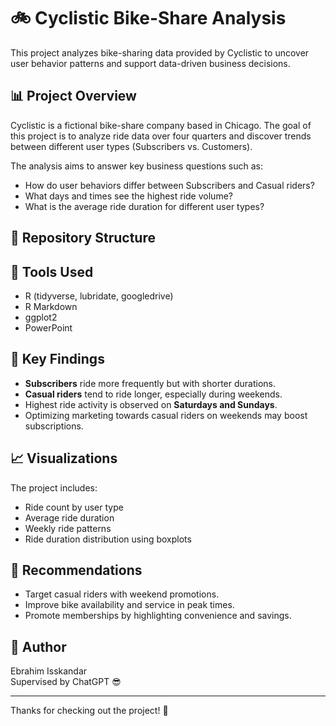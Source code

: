 # 🚲 Cyclistic Bike-Share Analysis

This project analyzes bike-sharing data provided by Cyclistic to uncover user behavior patterns and support data-driven business decisions.

## 📊 Project Overview

Cyclistic is a fictional bike-share company based in Chicago. The goal of this project is to analyze ride data over four quarters and discover trends between different user types (Subscribers vs. Customers).

The analysis aims to answer key business questions such as:

- How do user behaviors differ between Subscribers and Casual riders?
- What days and times see the highest ride volume?
- What is the average ride duration for different user types?

## 📁 Repository Structure

## 🧪 Tools Used

- R (tidyverse, lubridate, googledrive)
- R Markdown
- ggplot2
- PowerPoint

## 📌 Key Findings

- **Subscribers** ride more frequently but with shorter durations.
- **Casual riders** tend to ride longer, especially during weekends.
- Highest ride activity is observed on **Saturdays and Sundays**.
- Optimizing marketing towards casual riders on weekends may boost subscriptions.

## 📈 Visualizations

The project includes:

- Ride count by user type
- Average ride duration
- Weekly ride patterns
- Ride duration distribution using boxplots

## 📎 Recommendations

- Target casual riders with weekend promotions.
- Improve bike availability and service in peak times.
- Promote memberships by highlighting convenience and savings.

## 📍 Author

Ebrahim Isskandar  
Supervised by ChatGPT 😎

---

Thanks for checking out the project! 🙌
